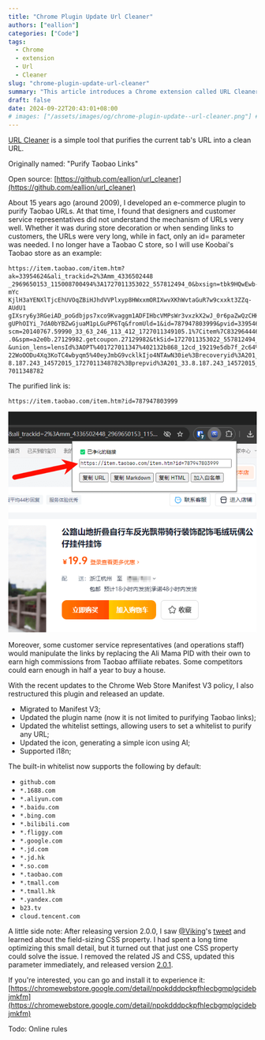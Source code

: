 ```yaml
---
title: "Chrome Plugin Update Url Cleaner"
authors: ["eallion"]
categories: ["Code"]
tags: 
  - Chrome
  - extension
  - Url
  - Cleaner
slug: "chrome-plugin-update-url-cleaner"
summary: "This article introduces a Chrome extension called URL Cleaner. This extension can convert the current tab's URL into a clean URL. The author developed an e-commerce plugin 15 years ago to purify Taobao links. He found that at that time, designers and customer service representatives did not have a good understanding of URL mechanisms, which resulted in overly long links for store decoration and when sending to customers. Therefore, he redeveloped this plugin and updated it to migrate to Manifest V3, change the plugin name, add a whitelist settings feature, and update the icon. The built-in whitelist now supports multiple common websites by default and also supports internationalization (i18n). Finally, the author mentioned that after releasing version 2.0.0, he learned about the CSS property field-sizing and made optimizations, leading to the release of version 2.0.1. Interested readers can visit the Chrome Web Store to install and experience the plugin."
draft: false
date: 2024-09-22T20:43:01+08:00
# images: ["/assets/images/og/chrome-plugin-update--url-cleaner.png"] # Delete this line
---
```


[URL Cleaner](https://chromewebstore.google.com/detail/npokdddpckpfhlecbgmplgcidebjmkfm) is a simple tool that purifies the current tab's URL into a clean URL.

Originally named: "Purify Taobao Links"

Open source: [https://github.com/eallion/url_cleaner](https://github.com/eallion/url_cleaner)

About 15 years ago (around 2009), I developed an e-commerce plugin to purify Taobao URLs. At that time, I found that designers and customer service representatives did not understand the mechanism of URLs very well. Whether it was during store decoration or when sending links to customers, the URLs were very long, while in fact, only an id= parameter was needed. I no longer have a Taobao C store, so I will use Koobai's Taobao store as an example:

```text
https://item.taobao.com/item.htm?ak=33954624&ali_trackid=2%3Amm_4336502448
_2969650153_115008700494%3A1727011353022_557812494_0&bxsign=tbk9HQwEwb-mYc
KjlH3aYENXlTjcEhUVOqZBiHJhdVVPlxyp8HWxxmORIXwvXKhWvtaGuR7w9cxxkt3ZZq-AUdU1
gIXsry6y3RGeiAD_poGdbjps7xco9Kvaggm1ADFIHbcVMPsWr3vxzkX2wJ_0r6paZwQzCHHFWR
gUPhOIYi_7dA0bYBZwGjuaM1pLGuPP6Tq&fromUld=1&id=787947803999&pvid=33954624&
scm=20140767.59990_33_63_246_113_412_1727011349105.1%7Citem%7C832964446361
.0&spm=a2e0b.27129982.getcoupon.27129982&tkSid=1727011353022_557812494_0.0
&union_lens=lensId%3AOPT%401727011347%402132b868_12cd_19219e5db7f_2c64%400
22WoOODu4Xq3KoTC4wbyqm5%40eyJmbG9vcklkIjo4NTAwN30ie%3Brecoveryid%3A201_33.
8.187.243_14572015_1727011348782%3Bprepvid%3A201_33.8.187.243_14572015_172
7011348782
```

The purified link is:

```text
https://item.taobao.com/item.htm?id=787947803999
```

![](qszy_url_cleaner_screenshot.png)

Moreover, some customer service representatives (and operations staff) would manipulate the links by replacing the Ali Mama PID with their own to earn high commissions from Taobao affiliate rebates. Some competitors could earn enough in half a year to buy a house.

With the recent updates to the Chrome Web Store Manifest V3 policy, I also restructured this plugin and released an update.

- Migrated to Manifest V3;
- Updated the plugin name (now it is not limited to purifying Taobao links);
- Updated the whitelist settings, allowing users to set a whitelist to purify any URL;
- Updated the icon, generating a simple icon using AI;
- Supported i18n;

The built-in whitelist now supports the following by default:

- `github.com`
- `*.1688.com`
- `*.aliyun.com`
- `*.baidu.com`
- `*.bing.com`
- `*.bilibili.com`
- `*.fliggy.com`
- `*.google.com`
- `*.jd.com`
- `*.jd.hk`
- `*.so.com`
- `*.taobao.com`
- `*.tmall.com`
- `*.tmall.hk`
- `*.yandex.com`
- `b23.tv`
- `cloud.tencent.com`

A little side note: After releasing version 2.0.0, I saw [@Viking](https://x.com/vikingmute)'s [tweet](https://x.com/vikingmute/status/1837016227585347897) and learned about the field-sizing CSS property. I had spent a long time optimizing this small detail, but it turned out that just one CSS property could solve the issue. I removed the related JS and CSS, updated this parameter immediately, and released version [2.0.1](https://github.com/eallion/url_cleaner/commit/522dcb6e1efb83247621db35bf1daf7959cb7ef9).

If you're interested, you can go and install it to experience it:
[https://chromewebstore.google.com/detail/npokdddpckpfhlecbgmplgcidebjmkfm](https://chromewebstore.google.com/detail/npokdddpckpfhlecbgmplgcidebjmkfm)

Todo: Online rules
